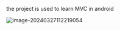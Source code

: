 the project is used to learn MVC in android



![image-20240327112219054](http://www.zimang.top:779/i/2024/03/27/66039111aa8a7.png)